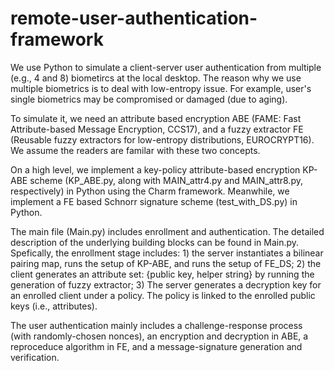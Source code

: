# remote-user-authentication-framework

We use Python to simulate a client-server user authentication from multiple (e.g., 4 and 8) biometircs at the local desktop. The reason why we use multiple biometrics is to deal with low-entropy issue. For example, user's single biometrics may be compromised or damaged (due to aging).  

To simulate it, we need an attribute based encryption ABE (FAME: Fast Attribute-based Message Encryption, CCS17), and a fuzzy extractor FE (Reusable fuzzy extractors for low-entropy distributions, EUROCRYPT16). We assume the readers are familar with these two concepts. 

On a high level, we implement a key-policy attribute-based encryption KP-ABE scheme (KP_ABE.py, along with MAIN_attr4.py and MAIN_attr8.py, respectively) in Python using the Charm framework. Meanwhile, we implement a FE based Schnorr signature scheme (test_with_DS.py) in Python. 

The main file (Main.py) includes enrollment and authentication. The detailed description of the underlying building blocks can be found in Main.py. Spefically, the enrollment stage includes: 1) the server instantiates a bilinear pairing map, runs the setup of KP-ABE, and runs the setup of FE_DS; 2) the client generates an attribute set: {public key, helper string} by running the generation of fuzzy extractor; 3) The server generates a decryption key for an enrolled client under a policy. The policy is linked to the enrolled public keys (i.e., attributes).

The user authentication mainly includes a challenge-response process (with randomly-chosen nonces), an encryption and decryption in ABE, a reproceduce algorithm in FE, and a message-signature generation and verification. 
